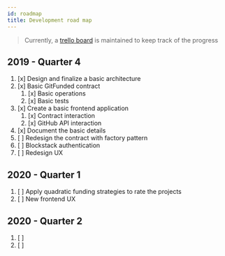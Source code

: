 ```yaml
---
id: roadmap
title: Development road map
---
```


> Currently, a [trello board] is maintained to keep track of the progress


## 2019 - Quarter 4

1. [x] Design and finalize a basic architecture 
2. [x] Basic GitFunded contract
    1. [x] Basic operations
    2. [x] Basic tests
3. [x] Create a basic frontend application
    1. [x] Contract interaction
    2. [x] GitHub API interaction
4. [x] Document the basic details
5. [ ] Redesign the contract with factory pattern
6. [ ] Blockstack authentication
7. [ ] Redesign UX

## 2020 - Quarter 1

1. [ ] Apply quadratic funding strategies to rate the projects
2. [ ] New frontend UX

## 2020 - Quarter 2

1. [ ] 
2. [ ] 


[trello board]: https://trello.com/b/enKFbhRI/gitfunded
